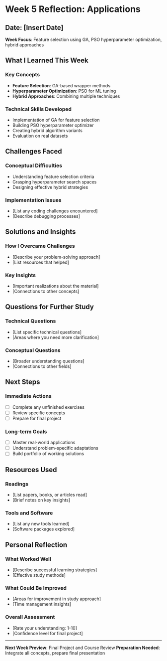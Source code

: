 # Week 5 Reflection: Applications

## Date: [Insert Date]
**Week Focus**: Feature selection using GA, PSO hyperparameter optimization, hybrid approaches

## What I Learned This Week

### Key Concepts
- **Feature Selection**: GA-based wrapper methods
- **Hyperparameter Optimization**: PSO for ML tuning
- **Hybrid Approaches**: Combining multiple techniques

### Technical Skills Developed
- Implementation of GA for feature selection
- Building PSO hyperparameter optimizer
- Creating hybrid algorithm variants
- Evaluation on real datasets

## Challenges Faced

### Conceptual Difficulties
- Understanding feature selection criteria
- Grasping hyperparameter search spaces
- Designing effective hybrid strategies

### Implementation Issues
- [List any coding challenges encountered]
- [Describe debugging processes]

## Solutions and Insights

### How I Overcame Challenges
- [Describe your problem-solving approach]
- [List resources that helped]

### Key Insights
- [Important realizations about the material]
- [Connections to other concepts]

## Questions for Further Study

### Technical Questions
- [List specific technical questions]
- [Areas where you need more clarification]

### Conceptual Questions
- [Broader understanding questions]
- [Connections to other fields]

## Next Steps

### Immediate Actions
- [ ] Complete any unfinished exercises
- [ ] Review specific concepts
- [ ] Prepare for final project

### Long-term Goals
- [ ] Master real-world applications
- [ ] Understand problem-specific adaptations
- [ ] Build portfolio of working solutions

## Resources Used

### Readings
- [List papers, books, or articles read]
- [Brief notes on key insights]

### Tools and Software
- [List any new tools learned]
- [Software packages explored]

## Personal Reflection

### What Worked Well
- [Describe successful learning strategies]
- [Effective study methods]

### What Could Be Improved
- [Areas for improvement in study approach]
- [Time management insights]

### Overall Assessment
- [Rate your understanding: 1-10]
- [Confidence level for final project]

---

**Next Week Preview**: Final Project and Course Review
**Preparation Needed**: Integrate all concepts, prepare final presentation
